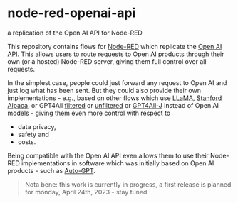 # node-red-openai-api #

a replication of the Open AI API for Node-RED

This repository contains flows for [Node-RED](https://nodered.org/) which replicate the [Open AI API](https://platform.openai.com/docs/api-reference/introduction). This allows users to route requests to Open AI products through their own (or a hosted) Node-RED server, giving them full control over all requests.

In the simplest case, people could just forward any request to Open AI and just log what has been sent. But they could also provide their own implementations - e.g., based on other flows which use [LLaMA](https://github.com/rozek/node-red-flow-llama), [Stanford Alpaca](https://github.com/rozek/node-red-flow-alpaca), or GPT4All [filtered](https://github.com/rozek/node-red-flow-gpt4all-filtered) or [unfiltered](https://github.com/rozek/node-red-flow-gpt4all-unfiltered) or [GPT4All-J](https://github.com/rozek/node-red-flow-gpt4all-j) instead of Open AI models - giving them even more control with respect to

* data privacy,
* safety and
* costs.

Being compatible with the Open AI API even allows them to use their Node-RED implementations in software which was initially based on Open AI products - such as [Auto-GPT](https://github.com/Significant-Gravitas/Auto-GPT).

> Nota bene: this work is currently in progress, a first release is planned for monday, April 24th, 2023 - stay tuned.

